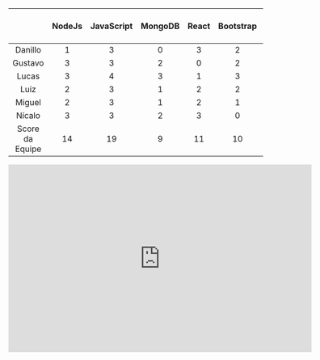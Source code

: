 ||NodeJs|JavaScript|MongoDB|React|Bootstrap|CSS|HTML|Docker|Git|Estratégia ágil|Score do Membro|
|:---:|:---:|:---:|:---:|:---:|:---:|:---:|:---:|:---:|:---:|:---:|:---:|
|Danillo|1|3|0|3|2|4|4|1|4|4|26|
|Gustavo|3|3|2|0|2|3|4|0|4|3|24|
|Lucas|3|4|3|1|3|4|4|3|4|4|33|
|Luiz|2|3|1|2|2|3|2|1|4|4|24|
|Miguel|2|3|1|2|1|3|3|0|3|4|22|
|Nícalo|3|3|2|3|0|2|3|1|4|4|25|
|Score da Equipe|14|19|9|11|10|19|20|6|23|23|										

<iframe width="600" height="371" seamless frameborder="0" scrolling="no" src="https://docs.google.com/spreadsheets/d/e/2PACX-1vQ3Ip4WPvsS8QuR5eWcpLOPBcGsNFUXXG9gVXwei4rKu_ecob8kjDY488sGnxvs5nUJfG0JJRmhEGTu/pubchart?oid=114925572&amp;format=interactive"></iframe>